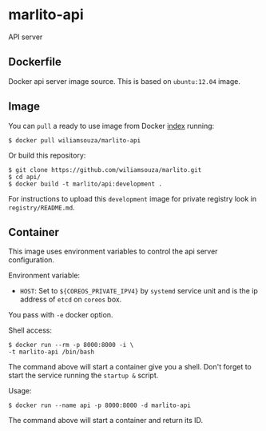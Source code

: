marlito-api
===========

API server

Dockerfile
-----------

Docker api server image source. This is based on `ubuntu:12.04` image.

Image
-----

You can `pull` a ready to use image from Docker
[index](https://index.docker/u/wiliamsouza/) running:

```
$ docker pull wiliamsouza/marlito-api
```

Or build this repository:

```
$ git clone https://github.com/wiliamsouza/marlito.git
$ cd api/
$ docker build -t marlito/api:development .
```
For instructions to upload this `development` image for private registry
look in `registry/README.md`.

Container
---------

This image uses environment variables to control the api server configuration.

Environment variable:

* `HOST`: Set to `${COREOS_PRIVATE_IPV4}` by `systemd` service unit and is the
          ip address of `etcd` on `coreos` box.

You pass with `-e` docker option.

Shell access:

```
$ docker run --rm -p 8000:8000 -i \
-t marlito-api /bin/bash
```

The command above will start a container give you a shell. Don't
forget to start the service running the `startup &` script.

Usage:

```
$ docker run --name api -p 8000:8000 -d marlito-api
```

The command above will start a container and return its ID.
